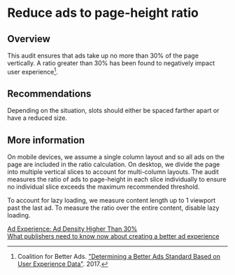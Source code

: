 # Reduce ads to page-height ratio

## Overview

This audit ensures that ads take up no more than 30% of the page vertically. A
ratio greater than 30% has been found to negatively impact user experience[^1].

## Recommendations

Depending on the situation, slots should either be spaced farther apart or have
a reduced size.

## More information

On mobile devices, we assume a single column layout and so all ads on the page
are included in the ratio calculation. On desktop, we divide the page into
multiple vertical slices to account for multi-column layouts. The audit measures
the ratio of ads to page-height in each slice individually to ensure no
individual slice exceeds the maximum recommended threshold.

To account for lazy loading, we measure content length up to 1 viewport past the
last ad. To measure the ratio over the entire content, disable lazy loading.

[Ad Experience: Ad Density Higher Than 30%](https://www.betterads.org/mobile-ad-density-higher-than-30/)  
[What publishers need to know now about creating a better ad experience](https://www.thinkwithgoogle.com/marketing-resources/better-ad-standards/)


[^1]: Coalition for Better Ads. ["Determining a Better Ads Standard Based on User Experience Data"](https://www.betterads.org/research/standardpaper/). 2017.
